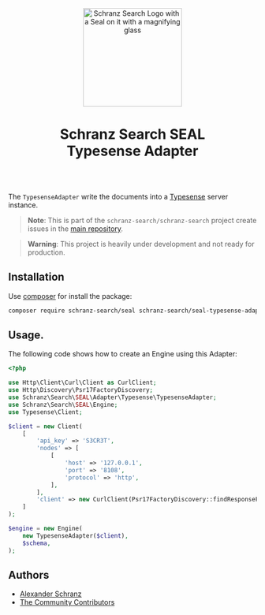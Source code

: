 <div align="center">
    <img alt="Schranz Search Logo with a Seal on it with a magnifying glass" src="https://avatars.githubusercontent.com/u/120221538?s=400&v=5" width="200" height="200">
</div>

<h1 align="center">Schranz Search SEAL <br /> Typesense Adapter</h1>

<br />
<br />

The `TypesenseAdapter` write the documents into a [Typesense](https://github.com/typesense/typesense) server instance.

> **Note**:
> This is part of the `schranz-search/schranz-search` project create issues in the [main repository](https://github.com/schranz-search/schranz-search).

> **Warning**:
> This project is heavily under development and not ready for production.

## Installation

Use [composer](https://getcomposer.org/) for install the package:

```bash
composer require schranz-search/seal schranz-search/seal-typesense-adapter
```

## Usage.

The following code shows how to create an Engine using this Adapter:

```php
<?php

use Http\Client\Curl\Client as CurlClient;
use Http\Discovery\Psr17FactoryDiscovery;
use Schranz\Search\SEAL\Adapter\Typesense\TypesenseAdapter;
use Schranz\Search\SEAL\Engine;
use Typesense\Client;

$client = new Client(
    [
        'api_key' => 'S3CR3T',
        'nodes' => [
            [
                'host' => '127.0.0.1',
                'port' => '8108',
                'protocol' => 'http',
            ],
        ],
        'client' => new CurlClient(Psr17FactoryDiscovery::findResponseFactory(), Psr17FactoryDiscovery::findStreamFactory()),
    ]
);

$engine = new Engine(
    new TypesenseAdapter($client),
    $schema,
);
```

## Authors

- [Alexander Schranz](https://github.com/alexander-schranz/)
- [The Community Contributors](https://github.com/schranz-search/schranz-search/graphs/contributors)
